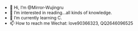 - 👋 Hi, I’m @Mirror-Wujingru
- 👀 I’m interested in reading...all kinds of knowledge.
- 🌱 I’m currently learning C.
- 📫 How to reach me Wechat: love90366323, QQ2646096525

